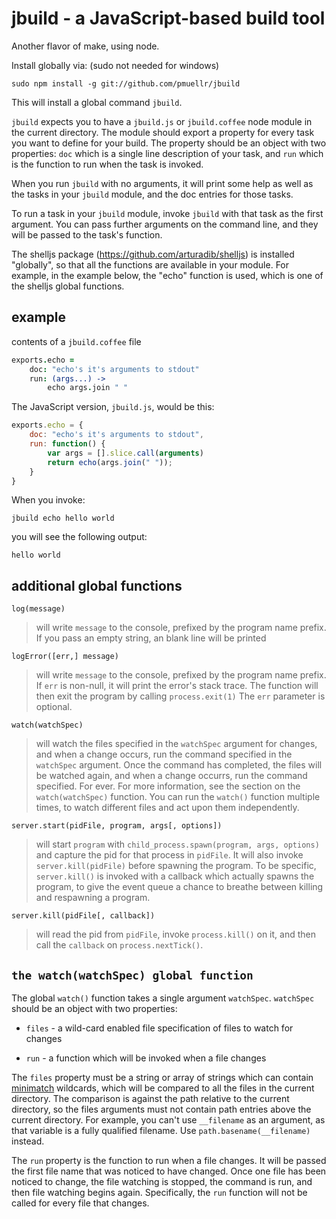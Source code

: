 jbuild - a JavaScript-based build tool
================================================================================

Another flavor of make, using node.

Install globally via: (sudo not needed for windows)

    sudo npm install -g git://github.com/pmuellr/jbuild

This will install a global command `jbuild`.

`jbuild` expects you to have a `jbuild.js` or `jbuild.coffee` node module 
in the current directory.  The module should export a property for every 
task you want to define for your build.  The property should be an object
with two properties: `doc` which is a single line description of your task,
and `run` which is the function to run when the task is invoked.

When you run `jbuild` with no arguments, it will print some help as well
as the tasks in your `jbuild` module, and the doc entries for those
tasks.

To run a task in your `jbuild` module, invoke `jbuild` with that task as
the first argument.  You can pass further arguments on the command line, and
they will be passed to the task's function.

The shelljs package (<https://github.com/arturadib/shelljs>) is installed
"globally", so that all the functions are available in your module.  For
example, in the example below, the "echo" function is used, which is one of the 
shelljs global functions.

example
--------------------------------------------------------------------------------

contents of a `jbuild.coffee` file

```coffee
exports.echo =
    doc: "echo's it's arguments to stdout"
    run: (args...) ->
        echo args.join " "
```

The JavaScript version, `jbuild.js`, would be this:

```js
exports.echo = {
    doc: "echo's it's arguments to stdout",
    run: function() {
        var args = [].slice.call(arguments)
        return echo(args.join(" "));
    }
}
```

When you invoke:

    jbuild echo hello world

you will see the following output:

    hello world


additional global functions
--------------------------------------------------------------------------------

`log(message)`

> will write `message` to the console, prefixed by the program name
> prefix.  If you pass an empty string, an blank line will be printed

`logError([err,] message)`

> will write `message` to the console, prefixed by the program name
> prefix.  If `err` is non-null, it will print the error's stack trace.
> The function will then exit the program by calling `process.exit(1)`
> The `err` parameter is optional.

`watch(watchSpec)`

> will watch the files specified in the `watchSpec` argument for 
> changes, and when a change occurs, run the command specified in
> the `watchSpec` argument.  Once the command has completed, the
> files will be watched again, and when a change occurrs, run 
> the command specified.  For ever.  For more information, see
> the section on the `watch(watchSpec)` function.  You can run
> the `watch()` function multiple times, to watch different files
> and act upon them independently.

`server.start(pidFile, program, args[, options])`

> will start `program` with `child_process.spawn(program, args, options)`
> and capture the pid for that process in `pidFile`.  It will also invoke
> `server.kill(pidFile)` before spawning the program.  To be specific,
> `server.kill()` is invoked with a callback which actually spawns the
> program, to give the event queue a chance to breathe between killing
> and respawning a program.

`server.kill(pidFile[, callback])`

> will read the pid from `pidFile`, invoke `process.kill()` on it, and
> then call the `callback` on `process.nextTick()`.

`the watch(watchSpec) global function`
--------------------------------------------------------------------------------

The global `watch()` function takes a single argument `watchSpec`.
`watchSpec` should be an object with two properties:

* `files` - a wild-card enabled file specification of files to watch
  for changes

* `run` - a function which will be invoked when a file changes

The `files` property must be a string or array of strings which
can contain [minimatch](https://github.com/isaacs/minimatch)
wildcards, which will be compared to all the files in the 
current directory.  The comparison is against the path relative
to the current directory, so the files arguments must not
contain path entries above the current directory.  For example,
you can't use `__filename` as an argument, as that variable
is a fully qualified filename.  Use `path.basename(__filename)`
instead.

The `run` property is the function to run when a file changes.
It will be passed the first file name that was noticed to
have changed.  Once one file has been noticed to change, 
the file watching is stopped, the command is run, and then
file watching begins again.  Specifically, the `run` function
will not be called for every file that changes.